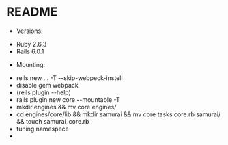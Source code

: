 # README

* Versions:
- Ruby 2.6.3
- Rails 6.0.1

* Mounting:
- reils new ... -T --skip-webpeck-instell
- disable gem webpack
- (reils plugin --help)
- rails plugin new core --mountable -T
- mkdir engines && mv core engines/
- cd engines/core/lib && mkdir samurai && mv core tasks core.rb samurai/ && touch samurai_core.rb
- tuning namespece
- 